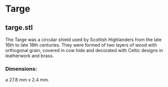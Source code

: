 # Targe

## targe.stl

The Targe was a circular shield used by Scottish Highlanders from the late 16th to late 18th centuries. They were formed of two layers of wood with orthogonal grain, covered in cow hide and decorated with Celtic designs in leatherwork and brass.

### Dimensions:

&#x2300; 27.8 mm x 2.4 mm.
